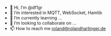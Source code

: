 - 👋 Hi, I’m @df1gr
- 👀 I’m interested in MQTT, WebSocket, Hamlib
- 🌱 I’m currently learning ...
- 💞️ I’m looking to collaborate on ...
- 📫 How to reach me roland@rolandhartinger.de

<!---
df1gr/df1gr is a ✨ special ✨ repository because its `README.md` (this file) appears on your GitHub profile.
You can click the Preview link to take a look at your changes.
--->
